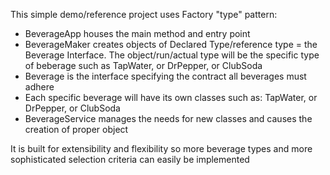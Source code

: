 
This simple demo/reference project uses Factory "type" pattern:

  * BeverageApp houses the main method and entry point
  * BeverageMaker creates objects of Declared Type/reference type = the Beverage Interface.  The object/run/actual type will be the specific type of beberage such as TapWater, or DrPepper, or ClubSoda
  * Beverage is the interface specifying the contract all beverages must adhere
  * Each specific beverage will have its own classes such as: TapWater, or DrPepper, or ClubSoda
  * BeverageService manages the needs for new classes and causes the creation of proper object 

It is built for extensibility and flexibility so more beverage types and more sophisticated selection criteria can easily be implemented



